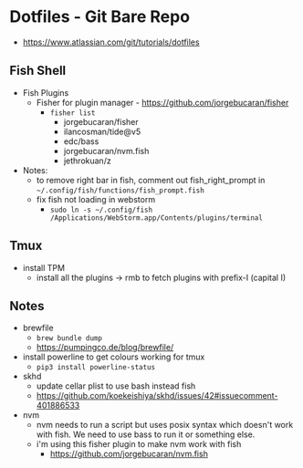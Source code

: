 # Dotfiles - Git Bare Repo
- https://www.atlassian.com/git/tutorials/dotfiles

## Fish Shell
  - Fish Plugins
    - Fisher for plugin manager - https://github.com/jorgebucaran/fisher
      - `fisher list`
        - jorgebucaran/fisher
        - ilancosman/tide@v5
        - edc/bass
        - jorgebucaran/nvm.fish
        - jethrokuan/z
  - Notes:
    - to remove right bar in fish, comment out fish_right_prompt in `~/.config/fish/functions/fish_prompt.fish`
    - fix fish not loading in webstorm
      - `sudo ln -s ~/.config/fish /Applications/WebStorm.app/Contents/plugins/terminal`

## Tmux
- install TPM
  - install all the plugins -> rmb to fetch plugins with prefix-I (capital I)
  
## Notes
- brewfile
  - `brew bundle dump`
  - https://pumpingco.de/blog/brewfile/
- install powerline to get colours working for tmux
  - `pip3 install powerline-status`
- skhd
  - update cellar plist to use bash instead fish
  - https://github.com/koekeishiya/skhd/issues/42#issuecomment-401886533
- nvm
  - nvm needs to run a script but uses posix syntax which doesn't work with fish. We need to use bass to run it or something else.
  - i'm using this fisher plugin to make nvm work with fish
    - https://github.com/jorgebucaran/nvm.fish
